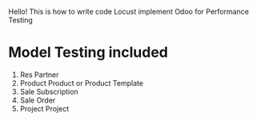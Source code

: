 Hello! This is how to write code Locust implement Odoo for Performance Testing
# Model Testing included
1. Res Partner
2. Product Product or Product Template
3. Sale Subscription
4. Sale Order
5. Project Project
